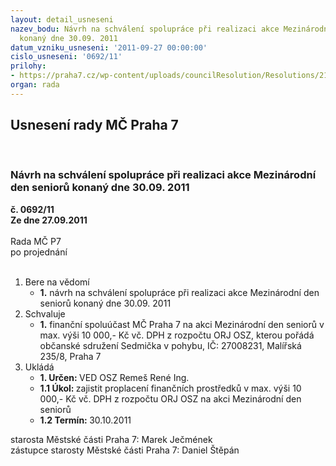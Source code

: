 ```yaml
---
layout: detail_usneseni
nazev_bodu: Návrh na schválení spolupráce při realizaci akce Mezinárodní den seniorů
  konaný dne 30.09. 2011
datum_vzniku_usneseni: '2011-09-27 00:00:00'
cislo_usneseni: '0692/11'
prilohy:
- https://praha7.cz/wp-content/uploads/councilResolution/Resolutions/21333/45-11-sedmi%c4%8dka_v_pohybu.pdf
organ: rada
---
```

<div id="ucUsn_pList" class="usn">
	<span><h2>Usnesení rady MČ Praha 7 </h2>
<br></span><div class="standBody">
<span><h3>Návrh na schválení spolupráce při realizaci akce Mezinárodní den seniorů konaný dne 30.09. 2011</h3></span><div class="center">
		<strong>č. 0692/11</strong><br>
	</div>
<div class="center">
		<strong>Ze dne 27.09.2011</strong><br><br>
	</div>Rada MČ P7<br> po projednání<br><br><ol>
<li>Bere na vědomí<ul><li>
<strong>1.</strong> návrh na schválení spolupráce při realizaci akce Mezinárodní den seniorů konaný dne 30.09. 2011</li></ul>
</li>
<li>Schvaluje<ul><li>
<strong>1.</strong> finanční spoluúčast MČ Praha 7 na akci Mezinárodní den seniorů  v max. výši 10 000,- Kč vč. DPH z rozpočtu ORJ OSZ, kterou pořádá občanské sdružení Sedmička v pohybu, IČ: 27008231, Malířská 235/8, Praha 7</li></ul>
</li>
<li>Ukládá<ul>
<li>
<strong>1. Určen: </strong>VED OSZ Remeš René Ing.</li>
<li>
<strong>1.1 Úkol: </strong>zajistit proplacení finančních prostředků v max. výši 10 000,- Kč vč. DPH z rozpočtu ORJ OSZ na akci Mezinárodní den seniorů  </li>
<li>
<strong>1.2 Termín: </strong>30.10.2011</li>
</ul>
</li>
</ol>starosta Městské části Praha 7: Marek Ječmének<br>zástupce starosty Městské části Praha 7: Daniel Štěpán 
</div>
</div>